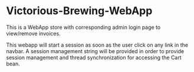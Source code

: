 # Victorious-Brewing-WebApp

This is a WebApp store with corresponding admin login page to view/remove invoices.

This webapp will start a session as soon as the user click on any link in the navbar. A session management string will be provided in order to provide session management and thread synchronization for accessing the Cart bean.

